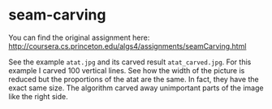 ﻿# seam-carving

You can find the original assignment here: http://coursera.cs.princeton.edu/algs4/assignments/seamCarving.html

See the example `atat.jpg` and its carved result `atat_carved.jpg`. For this example I carved 100 vertical lines. See how the width of the picture is reduced but the proportions of the atat are the same. In fact, they have the exact same size. The algorithm carved away unimportant parts of the image like the right side.
